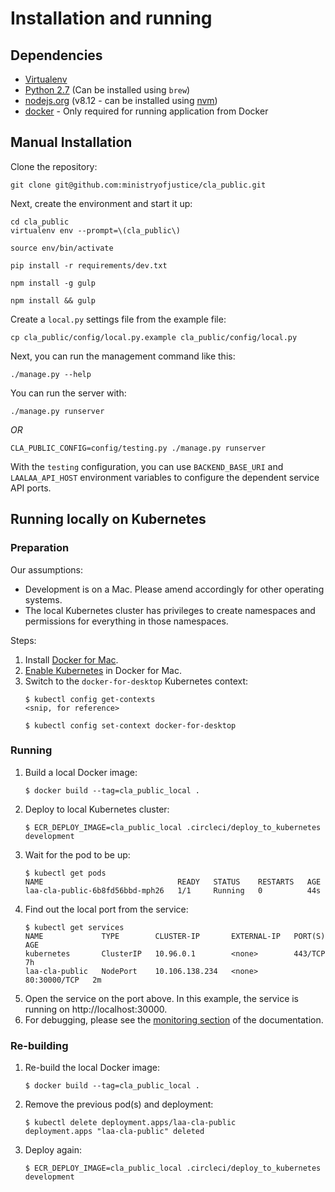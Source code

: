 # Installation and running

## Dependencies

- [Virtualenv](http://www.virtualenv.org/en/latest/)
- [Python 2.7](http://www.python.org/) (Can be installed using `brew`)
- [nodejs.org](http://nodejs.org/) (v8.12 - can be installed using [nvm](https://github.com/creationix/nvm))
- [docker](https://www.docker.com/) - Only required for running application from Docker

## Manual Installation

Clone the repository:

    git clone git@github.com:ministryofjustice/cla_public.git

Next, create the environment and start it up:

    cd cla_public
    virtualenv env --prompt=\(cla_public\)

    source env/bin/activate

    pip install -r requirements/dev.txt

    npm install -g gulp

    npm install && gulp

Create a ``local.py`` settings file from the example file:

    cp cla_public/config/local.py.example cla_public/config/local.py

Next, you can run the management command like this:

    ./manage.py --help

You can run the server with:

    ./manage.py runserver

*OR*

    CLA_PUBLIC_CONFIG=config/testing.py ./manage.py runserver

With the `testing` configuration, you can use `BACKEND_BASE_URI` and `LAALAA_API_HOST`
environment variables to configure the dependent service API ports.

## Running locally on Kubernetes

### Preparation

Our assumptions:

- Development is on a Mac. Please amend accordingly for other operating systems.
- The local Kubernetes cluster has privileges to create namespaces and permissions for everything in those namespaces.

Steps:

1. Install [Docker for Mac](https://download.docker.com/mac/stable/Docker.dmg).
1. [Enable Kubernetes](https://docs.docker.com/docker-for-mac/#kubernetes) in Docker for Mac.
1. Switch to the `docker-for-desktop` Kubernetes context:
    ```
    $ kubectl config get-contexts
    <snip, for reference>

    $ kubectl config set-context docker-for-desktop
    ```

### Running

1. Build a local Docker image:
    ```
    $ docker build --tag=cla_public_local .
    ```
1. Deploy to local Kubernetes cluster:
    ```
    $ ECR_DEPLOY_IMAGE=cla_public_local .circleci/deploy_to_kubernetes development
    ```
1. Wait for the pod to be up:
    ```
    $ kubectl get pods
    NAME                              READY   STATUS    RESTARTS   AGE
    laa-cla-public-6b8fd56bbd-mph26   1/1     Running   0          44s
    ```
1. Find out the local port from the service:
    ```
    $ kubectl get services
    NAME             TYPE        CLUSTER-IP       EXTERNAL-IP   PORT(S)        AGE
    kubernetes       ClusterIP   10.96.0.1        <none>        443/TCP        7h
    laa-cla-public   NodePort    10.106.138.234   <none>        80:30000/TCP   2m
    ```
1. Open the service on the port above. In this example, the service is running on http://localhost:30000.
1. For debugging, please see the [monitoring section](monitoring.md) of the documentation.

### Re-building

1. Re-build the local Docker image:
    ```
    $ docker build --tag=cla_public_local .
    ```
1. Remove the previous pod(s) and deployment:
    ```
    $ kubectl delete deployment.apps/laa-cla-public
    deployment.apps "laa-cla-public" deleted
    ```
1. Deploy again:
    ```
    $ ECR_DEPLOY_IMAGE=cla_public_local .circleci/deploy_to_kubernetes development
    ```
